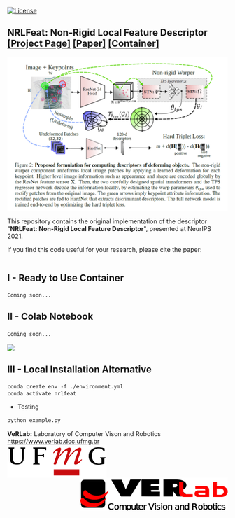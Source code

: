 [![License](https://img.shields.io/badge/License-Apache_2.0-blue.svg)](LICENSE)

## <b>NRLFeat: Non-Rigid Local Feature Descriptor</b> <br>[[Project Page]](https://www.verlab.dcc.ufmg.br/descriptors/neurips2021/) [[Paper]]() [[Container]]()

<img src='./images/paper_thumbnail.png' align="center" width=900 />

This repository contains the original implementation of the descriptor "<b>NRLFeat: Non-Rigid Local Feature Descriptor</b>", presented at NeurIPS 2021. 


If you find this code useful for your research, please cite the paper:
```

```

## I - Ready to Use Container

`Coming soon...` 

## II - Colab Notebook 

`Coming soon...` 


<img src='images/geobit_match_example.png' align="center" width=1000 />

## III - Local Installation Alternative

```
conda create env -f ./environment.yml
conda activate nrlfeat
```

- Testing

```bash
python example.py
```



**VeRLab:** Laboratory of Computer Vison and Robotics https://www.verlab.dcc.ufmg.br
<br>
<img align="left" width="auto" height="75" src="./images/ufmg.png">
<img align="right" width="auto" height="75" src="./images/verlab.png">
<br/>